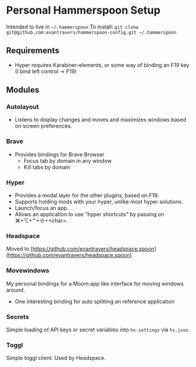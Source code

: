 # Personal Hammerspoon Setup

Intended to live in `~/.hammerspoon`
To install: `git clone git@github.com:evantravers/hammerspoon-config.git ~/.hammerspoon`

## Requirements

- Hyper requires Karabiner-elements, or some way of binding an F19 key (I bind
  left control -> F19)

## Modules

### Autolayout

- Listens to display changes and moves and maximizes windows based on screen
  preferences.

### Brave

- Provides bindings for Brave Browser
    - Focus tab by domain in any window
    - Kill tabs by domain

### Hyper

- Provides a modal layer for the other plugins, based on F19.
- Supports holding mods with your hyper, unlike most hyper solutions.
- Launch/focus an app.
- Allows an application to use "hyper shortcuts" by passing on
  ⌘+⌥+⌃+⇧+&lt;char&gt;.

### Headspace

Moved to [https://github.com/evantravers/headspace.spoon](https://github.com/evantravers/headspace.spoon)

### Movewindows

My personal bindings for a Moom.app like interface for moving windows around.

- One interesting binding for auto splitting an reference application

### Secrets

Simple loading of API keys or secret variables into `hs.settings` via
`hs.json`.

### Toggl

Simple toggl client. Used by Headspace.
